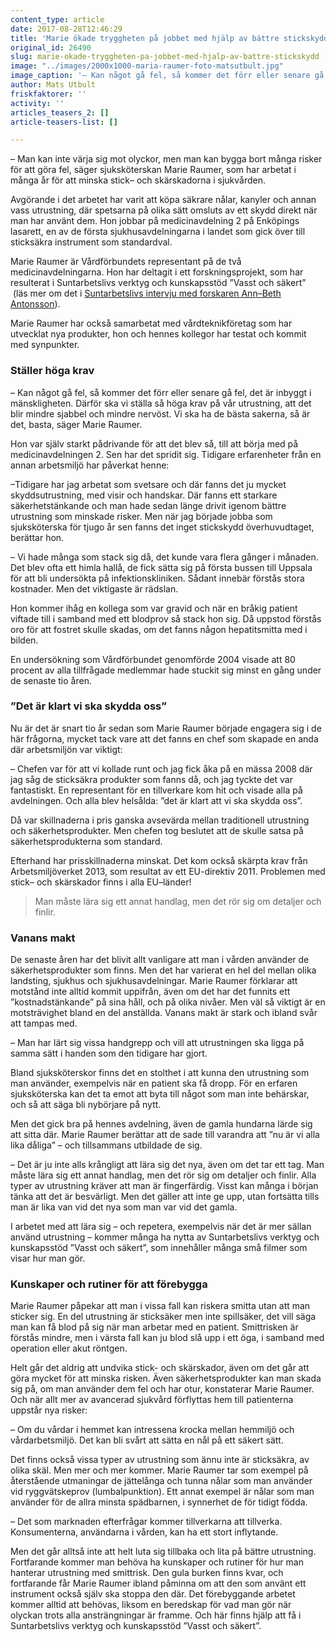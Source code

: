 ```yaml
---
content_type: article
date: 2017-08-28T12:46:29
title: 'Marie ökade tryggheten på jobbet med hjälp av bättre stickskydd'
original_id: 26490
slug: marie-okade-tryggheten-pa-jobbet-med-hjalp-av-battre-stickskydd
image: "../images/2000x1000-maria-raumer-foto-matsutbult.jpg"
image_caption: '– Kan något gå fel, så kommer det förr eller senare gå fel, det är inbyggt i mänskligheten. Därför ska vi ställa så höga krav på vår utrustning, att det blir mindre sjabbel och mindre nervöst, säger Marie Raumer.'
author: Mats Utbult
friskfaktorer: ''
activity: ''
articles_teasers_2: []
article-teasers-list: []

---
```


– Man kan inte värja sig mot olyckor, men man kan bygga bort många risker för att göra fel, säger sjuksköterskan Marie Raumer, som har arbetat i många år för att minska stick– och skärskadorna i sjukvården.

Avgörande i det arbetet har varit att köpa säkrare nålar, kanyler och annan vass utrustning, där spetsarna på olika sätt omsluts av ett skydd direkt när man har använt dem. Hon jobbar på medicinavdelning 2 på Enköpings lasarett, en av de första sjukhusavdelningarna i landet som gick över till sticksäkra instrument som standardval.

Marie Raumer är Vårdförbundets representant på de två medicinavdelningarna. Hon har deltagit i ett forskningsprojekt, som har resulterat i Suntarbetslivs verktyg och kunskapsstöd ”Vasst och säkert”  (läs mer om det i [Suntarbetslivs intervju med forskaren Ann–Beth Antonsson](https://www.suntarbetsliv.se/forskning/fysisk-arbetsmiljo/tryggare-vard-med-hjalp-av-verktyget-vasst-och-sakert/)).

Marie Raumer har också samarbetat med vårdteknikföretag som har utvecklat nya produkter, hon och hennes kollegor har testat och kommit med synpunkter.

### Ställer höga krav

– Kan något gå fel, så kommer det förr eller senare gå fel, det är inbyggt i mänskligheten. Därför ska vi ställa så höga krav på vår utrustning, att det blir mindre sjabbel och mindre nervöst. Vi ska ha de bästa sakerna, så är det, basta, säger Marie Raumer.

Hon var själv starkt pådrivande för att det blev så, till att börja med på medicinavdelningen 2. Sen har det spridit sig. Tidigare erfarenheter från en annan arbetsmiljö har påverkat henne:

–Tidigare har jag arbetat som svetsare och där fanns det ju mycket skyddsutrustning, med visir och handskar. Där fanns ett starkare säkerhetstänkande och man hade sedan länge drivit igenom bättre utrustning som minskade risker. Men när jag började jobba som sjuksköterska för tjugo år sen fanns det inget stickskydd överhuvudtaget, berättar hon.

– Vi hade många som stack sig då, det kunde vara flera gånger i månaden. Det blev ofta ett himla hallå, de fick sätta sig på första bussen till Uppsala för att bli undersökta på infektionskliniken. Sådant innebär förstås stora kostnader. Men det viktigaste är rädslan.

Hon kommer ihåg en kollega som var gravid och när en bråkig patient viftade till i samband med ett blodprov så stack hon sig. Då uppstod förstås oro för att fostret skulle skadas, om det fanns någon hepatitsmitta med i bilden.

En undersökning som Vårdförbundet genomförde 2004 visade att 80 procent av alla tillfrågade medlemmar hade stuckit sig minst en gång under de senaste tio åren.

### ”Det är klart vi ska skydda oss”

Nu är det är snart tio år sedan som Marie Raumer började engagera sig i de här frågorna, mycket tack vare att det fanns en chef som skapade en anda där arbetsmiljön var viktigt:

– Chefen var för att vi kollade runt och jag fick åka på en mässa 2008 där jag såg de sticksäkra produkter som fanns då, och jag tyckte det var fantastiskt. En representant för en tillverkare kom hit och visade alla på avdelningen. Och alla blev helsålda: ”det är klart att vi ska skydda oss”.

Då var skillnaderna i pris ganska avsevärda mellan traditionell utrustning och säkerhetsprodukter. Men chefen tog beslutet att de skulle satsa på säkerhetsprodukterna som standard.

Efterhand har prisskillnaderna minskat. Det kom också skärpta krav från Arbetsmiljöverket 2013, som resultat av ett EU-direktiv 2011. Problemen med stick– och skärskador finns i alla EU–länder!

> Man måste lära sig ett annat handlag, men det rör sig om detaljer och finlir.

### Vanans makt

De senaste åren har det blivit allt vanligare att man i vården använder de säkerhetsprodukter som finns. Men det har varierat en hel del mellan olika landsting, sjukhus och sjukhusavdelningar. Marie Raumer förklarar att motstånd inte alltid kommit uppifrån, även om det har det funnits ett ”kostnadstänkande” på sina håll, och på olika nivåer. Men väl så viktigt är en motsträvighet bland en del anställda. Vanans makt är stark och ibland svår att tampas med.

– Man har lärt sig vissa handgrepp och vill att utrustningen ska ligga på samma sätt i handen som den tidigare har gjort.

Bland sjuksköterskor finns det en stolthet i att kunna den utrustning som man använder, exempelvis när en patient ska få dropp. För en erfaren sjuksköterska kan det ta emot att byta till något som man inte behärskar, och så att säga bli nybörjare på nytt.

Men det gick bra på hennes avdelning, även de gamla hundarna lärde sig att sitta där. Marie Raumer berättar att de sade till varandra att ”nu är vi alla lika dåliga” – och tillsammans utbildade de sig.

– Det är ju inte alls krångligt att lära sig det nya, även om det tar ett tag. Man måste lära sig ett annat handlag, men det rör sig om detaljer och finlir. Alla typer av utrustning kräver att man är fingerfärdig. Visst kan många i början tänka att det är besvärligt. Men det gäller att inte ge upp, utan fortsätta tills man är lika van vid det nya som man var vid det gamla.

I arbetet med att lära sig – och repetera, exempelvis när det är mer sällan använd utrustning – kommer många ha nytta av Suntarbetslivs verktyg och kunskapsstöd ”Vasst och säkert”, som innehåller många små filmer som visar hur man gör.

### Kunskaper och rutiner för att förebygga

Marie Raumer påpekar att man i vissa fall kan riskera smitta utan att man sticker sig. En del utrustning är sticksäker men inte spillsäker, det vill säga man kan få blod på sig när man arbetar med en patient. Smittrisken är förstås mindre, men i värsta fall kan ju blod slå upp i ett öga, i samband med operation eller akut röntgen.

Helt går det aldrig att undvika stick- och skärskador, även om det går att göra mycket för att minska risken. Även säkerhetsprodukter kan man skada sig på, om man använder dem fel och har otur, konstaterar Marie Raumer. Och när allt mer av avancerad sjukvård förflyttas hem till patienterna uppstår nya risker:

– Om du vårdar i hemmet kan intressena krocka mellan hemmiljö och vårdarbetsmiljö. Det kan bli svårt att sätta en nål på ett säkert sätt.

Det finns också vissa typer av utrustning som ännu inte är sticksäkra, av olika skäl. Men mer och mer kommer. Marie Raumer tar som exempel på återstående utmaningar de jättelånga och tunna nålar som man använder vid ryggvätskeprov (lumbalpunktion). Ett annat exempel är nålar som man använder för de allra minsta spädbarnen, i synnerhet de för tidigt födda.

– Det som marknaden efterfrågar kommer tillverkarna att tillverka. Konsumenterna, användarna i vården, kan ha ett stort inflytande.

Men det går alltså inte att helt luta sig tillbaka och lita på bättre utrustning. Fortfarande kommer man behöva ha kunskaper och rutiner för hur man hanterar utrustning med smittrisk. Den gula burken finns kvar, och fortfarande får Marie Raumer ibland påminna om att den som använt ett instrument också själv ska stoppa den där. Det förebyggande arbetet kommer alltid att behövas, liksom en beredskap för vad man gör när olyckan trots alla ansträngningar är framme. Och här finns hjälp att få i Suntarbetslivs verktyg och kunskapsstöd ”Vasst och säkert”.

